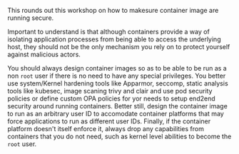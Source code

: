 This rounds out this workshop on how to makesure container image are running secure.

Important to understand is that although containers provide a way of isolating application processes from being able to access the underlying host, they should not be the only mechanism you rely on to protect yourself against malicious actors.

You should always design container images so as to be able to be run as a non `root` user if there is no need to have any special privileges. 
You better use system/Kernel hardening tools like Apparmor, seccomp, static analysis tools like kubesec, image scaning trivy and clair and use pod security policies or define custom OPA policies for yor needs to setup end2end security around running containers.
Better still, design the container image to run as an arbitrary user ID to accomodate container platforms that may force applications to run as different user IDs. 
Finally, if the container platform doesn't itself enforce it, always drop any capabilities from containers that you do not need, such as kernel level abilities to become the `root` user.
